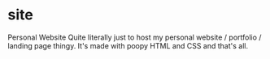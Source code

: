 # site
Personal Website
Quite literally just to host my personal website / portfolio / landing page thingy. It's made with poopy HTML and CSS and that's all.
